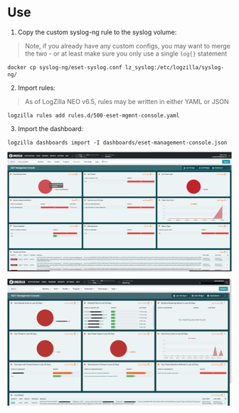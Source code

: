 # Use

1. Copy the custom syslog-ng rule to the syslog volume:

> Note, if you already have any custom configs, you may want to merge the two - or at least make sure you only use a single `log{}` statement

```
docker cp syslog-ng/eset-syslog.conf lz_syslog:/etc/logzilla/syslog-ng/

```

2. Import rules:

> As of LogZilla NEO v6.5, rules may be written in either YAML or JSON

```
logzilla rules add rules.d/500-eset-mgmnt-console.yaml
```

3. Import the dashboard:

```
logzilla dashboards import -I dashboards/eset-management-console.json
```

![alt text](./esserver-dash.png "ESServer Problem Dashboard")

![alt text](./eset-dash-2.png "ESServer Problem Dashboard")

